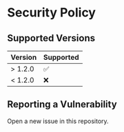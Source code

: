 # Security Policy

## Supported Versions

| Version | Supported          |
| ------- | ------------------ |
| > 1.2.0 | :white_check_mark: |
| < 1.2.0 | :x:                |

## Reporting a Vulnerability

Open a new issue in this repository.

